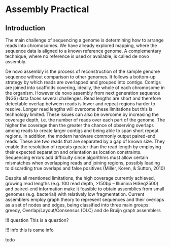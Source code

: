 # Assembly Practical

## Introduction

The main challenge of sequencing a genome is determining how to arrange reads into chromosomes. We have already explored mapping, where the sequence data is aligned to a known reference genome. A complementary technique, where no reference is used or available, is called de novo assembly.

De novo assembly is the process of reconstruction of the sample genome sequence without comparison to other genomes. It follows a bottom-up strategy by which reads are overlapped and grouped into contigs. Contigs are joined into scaffolds covering, ideally, the whole of each chromosome in the organism. However de novo assembly from next generation sequence (NGS) data faces several challenges. Read lengths are short and therefore detectable overlap between reads is lower and repeat regions harder to resolve. Longer read lengths will overcome these limitations but this is technology limited. These issues can also be overcome by increasing the coverage depth, i.e. the number of reads over each part of the genome. The higher the coverage then the greater the chance of observing overlaps among reads to create larger contigs and being able to span short repeat regions. In addition, the modern hardware commonly output paired-end reads. These are two reads that are separated by a gap of known size. They enable the resolution of repeats greater than the read length by employing their expected separation and orientation as location constraints. Sequencing errors add difficulty since algorithms must allow certain mismatches when overlapping reads and joining regions, possibly leading to discarding true overlaps and false positives (Miller, Koren, & Sutton, 2010)

Despite all mentioned limitations, the high coverage currently achieved, growing read lengths (e.g. 100 read depth, >150bp – Illumina HiSeq2500) and paired-end information make it feasible to obtain assemblies from small genomes (e.g. bacterial) with relatively low fragmentation. Current assemblers employ graph theory to represent sequences and their overlaps as a set of nodes and edges, being classified into three main groups: greedy, Overlap/Layout/Consensus (OLC) and de Bruijn graph assemblers


!!! question
    This is a question?

!!! info
    this is osme info

todo